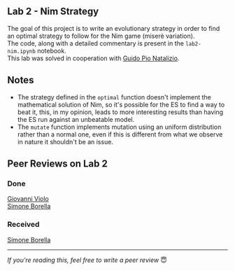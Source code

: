 ## Lab 2 - Nim Strategy
The goal of this project is to write an evolutionary strategy in order to find an optimal strategy to follow for the Nim game (miserè variation).<br>
The code, along with a detailed commentary is present in the `lab2-nim.ipynb` notebook.
<br>
This lab was solved in cooperation with [Guido Pio Natalizio](https://github.com/Guido-Pio-Natalizio/computational-intelligence).

## Notes
- The strategy defined in the `optimal` function doesn't implement the mathematical solution of Nim, so it's possible for the ES to find a way to beat it, this, in my opinion, leads to more interesting results than having the ES run against an unbeatable model. 
- The `mutate` function implements mutation using an uniform distribution rather than a normal one, even if this is different from what we observe in nature it shouldn't be an issue.
## Peer Reviews on Lab 2
### Done
[Giovanni Violo](https://github.com/giovanni-violo/Computational_intelligence_317617/issues/1)<br>
[Simone Borella](https://github.com/SimoneBorella/computational-intelligence/issues/1)
### Received
[Simone Borella](https://github.com/GNNatan/compint/issues/2)


<hr>

_If you're reading this, feel free to write a peer review_ 😇
